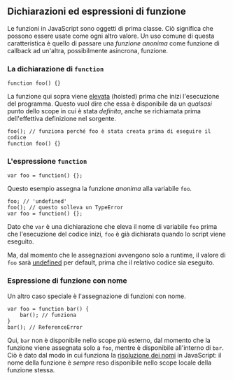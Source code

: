 ## Dichiarazioni ed espressioni di funzione

Le funzioni in JavaScript sono oggetti di prima classe. Ciò significa che
possono essere usate come ogni altro valore. Un uso comune di questa
caratteristica è quello di passare una *funzione anonima* come funzione di
callback ad un'altra, possibilmente asincrona, funzione.

### La dichiarazione di `function`

    function foo() {}

La funzione qui sopra viene [elevata](#function.scopes) (hoisted) prima
che inizi l'esecuzione del programma. Questo vuol dire che essa è disponibile
da un *qualsasi* punto dello scope in cui è stata *definita*, anche se
richiamata prima dell'effettiva definizione nel sorgente.

    foo(); // funziona perché foo è stata creata prima di eseguire il codice
    function foo() {}

### L'espressione `function`

    var foo = function() {};

Questo esempio assegna la funzione *anonima* alla variabile `foo`.

    foo; // 'undefined'
    foo(); // questo solleva un TypeError
    var foo = function() {};

Dato che `var` è una dichiarazione che eleva il nome di variabile `foo`
prima che l'esecuzione del codice inizi, `foo` è già dichiarata quando lo
script viene eseguito.

Ma, dal momento che le assegnazioni avvengono solo a runtime, il valore di
`foo` sarà [undefined](#core.undefined) per default, prima che il relativo
codice sia eseguito.

### Espressione di funzione con nome

Un altro caso speciale è l'assegnazione di funzioni con nome.

    var foo = function bar() {
        bar(); // funziona
    }
    bar(); // ReferenceError

Qui, `bar` non è disponibile nello scope più esterno, dal momento che la
funzione viene assegnata solo a `foo`, mentre è disponibile all'interno di
`bar`. Ciò è dato dal modo in cui funziona la [risoluzione dei nomi](#function.scopes)
in JavaScript: il nome della funzione è *sempre* reso disponibile nello scope
locale della funzione stessa.

